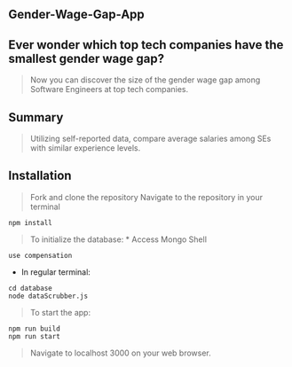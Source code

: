 ## Gender-Wage-Gap-App ##

## Ever wonder which top tech companies have the smallest gender wage gap? ##
  > Now you can discover the size of the gender wage gap among Software Engineers at top tech companies.

## Summary ##
  > Utilizing self-reported data, compare average salaries among SEs with similar experience levels.

## Installation ##
 > Fork and clone the repository
 > Navigate to the repository in your terminal

    npm install
  
 > To initialize the database:
    * Access Mongo Shell
    
    use compensation
 
   * In regular terminal:
    
    cd database
    node dataScrubber.js
    
    
 > To start the app:
  
    npm run build
    npm run start
  
 > Navigate to localhost 3000 on your web browser.
